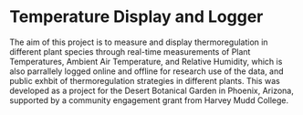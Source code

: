 # Temperature Display and Logger
The aim of this project is to measure and display thermoregulation in different plant species through real-time measurements of Plant Temperatures, Ambient Air Temperature, and Relative Humidity, which is also parrallely logged online and offline for research use of the data, and public exhbit of thermoregulation strategies in different plants.
This was developed as a project for the Desert Botanical Garden in Phoenix, Arizona, supported by a community engagement grant from Harvey Mudd College.
